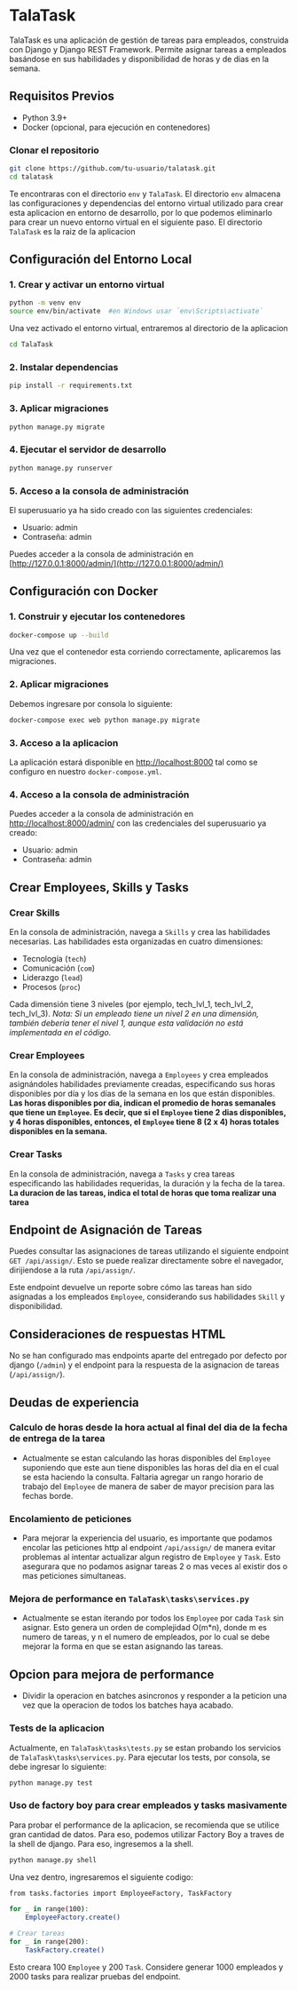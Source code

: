 # TalaTask

TalaTask es una aplicación de gestión de tareas para empleados, construida con Django y Django REST Framework. Permite asignar tareas a empleados basándose en sus habilidades y disponibilidad de horas y de dias en la semana.

## Requisitos Previos

- Python 3.9+
- Docker (opcional, para ejecución en contenedores)

### Clonar el repositorio

```bash
git clone https://github.com/tu-usuario/talatask.git
cd talatask
```
Te encontraras con el directorio `env` y `TalaTask`.
El directorio `env` almacena las configuraciones y dependencias del entorno virtual utilizado para crear esta aplicacion en entorno de desarrollo, por lo que podemos eliminarlo para crear un nuevo entorno virtual en el siguiente paso.
El directorio `TalaTask` es la raiz de la aplicacion

## Configuración del Entorno Local

### 1. Crear y activar un entorno virtual

```bash
python -m venv env
source env/bin/activate  #en Windows usar `env\Scripts\activate`
```

Una vez activado el entorno virtual, entraremos al directorio de la aplicacion

```bash
cd TalaTask
```

### 2. Instalar dependencias

```bash
pip install -r requirements.txt
```

### 3. Aplicar migraciones

```bash
python manage.py migrate
```

### 4. Ejecutar el servidor de desarrollo

```bash
python manage.py runserver
```

### 5. Acceso a la consola de administración

El superusuario ya ha sido creado con las siguientes credenciales:
- Usuario: admin
- Contraseña: admin

Puedes acceder a la consola de administración en [http://127.0.0.1:8000/admin/](http://127.0.0.1:8000/admin/)

## Configuración con Docker

### 1. Construir y ejecutar los contenedores

```bash
docker-compose up --build
```
Una vez que el contenedor esta corriendo correctamente, aplicaremos las migraciones.

### 2. Aplicar migraciones

Debemos ingresare por consola lo siguiente:

```bash
docker-compose exec web python manage.py migrate
```

### 3. Acceso a la aplicacion

La aplicación estará disponible en [http://localhost:8000](http://localhost:8000) tal como se configuro en nuestro `docker-compose.yml`.

### 4. Acceso a la consola de administración

Puedes acceder a la consola de administración en [http://localhost:8000/admin/](http://localhost:8000/admin/) con las credenciales del superusuario ya creado:
- Usuario: admin
- Contraseña: admin

## Crear Employees, Skills y Tasks

### Crear Skills

En la consola de administración, navega a `Skills` y crea las habilidades necesarias. Las habilidades esta organizadas en cuatro dimensiones:
- Tecnología (`tech`)
- Comunicación (`com`)
- Liderazgo (`lead`)
- Procesos (`proc`)

Cada dimensión tiene 3 niveles (por ejemplo, tech_lvl_1, tech_lvl_2, tech_lvl_3).
*Nota: Si un empleado tiene un nivel 2 en una dimensión, también debería tener el nivel 1, aunque esta validación no está implementada en el código.*

### Crear Employees

En la consola de administración, navega a `Employees` y crea empleados asignándoles habilidades previamente creadas, especificando sus horas disponibles por día y los días de la semana en los que están disponibles.
**Las horas disponibles por dia, indican el promedio de horas semanales que tiene un `Employee`. Es decir, que si el `Employee` tiene 2 dias disponibles, y 4 horas disponibles, entonces, el `Employee` tiene 8 (2 x 4) horas totales disponibles en la semana.**

### Crear Tasks

En la consola de administración, navega a `Tasks` y crea tareas especificando las habilidades requeridas, la duración y la fecha de la tarea.
**La duracion de las tareas, indica el total de horas que toma realizar una tarea**

## Endpoint de Asignación de Tareas

Puedes consultar las asignaciones de tareas utilizando el siguiente endpoint `GET /api/assign/`.
Esto se puede realizar directamente sobre el navegador, dirijiendose a la ruta `/api/assign/`.

Este endpoint devuelve un reporte sobre cómo las tareas han sido asignadas a los empleados `Employee`, considerando sus habilidades `Skill` y disponibilidad.

## Consideraciones de respuestas HTML

No se han configurado mas endpoints aparte del entregado por defecto por django (`/admin`) y el endpoint para la respuesta de la asignacion de tareas (`/api/assign/`).

## Deudas de experiencia

### Calculo de horas desde la hora actual al final del dia de la fecha de entrega de la tarea
- Actualmente se estan calculando las horas disponibles del `Employee` suponiendo que este aun tiene disponibles las horas del dia en el cual se esta haciendo la consulta. Faltaria agregar un rango horario de trabajo del `Employee` de manera de saber de mayor precision para las fechas borde.

### Encolamiento de peticiones

- Para mejorar la experiencia del usuario, es importante que podamos encolar las peticiones http al endpoint `/api/assign/` de manera evitar problemas al intentar actualizar algun registro de `Employee` y `Task`. Esto asegurara que no podamos asignar tareas 2 o mas veces al existir dos o mas peticiones simultaneas.

### Mejora de performance en `TalaTask\tasks\services.py`

- Actualmente se estan iterando por todos los `Employee` por cada `Task` sin asignar. Esto genera un orden de complejidad O(m*n), donde m es numero de tareas, y n el numero de empleados, por lo cual se debe mejorar la forma en que se estan asignando las tareas.

## Opcion para mejora de performance
- Dividir la operacion en batches asincronos y responder a la peticion una vez que la operacion de todos los batches haya acabado.

### Tests de la aplicacion
Actualmente, en `TalaTask\tasks\tests.py` se estan probando los servicios de `TalaTask\tasks\services.py`. Para ejecutar los tests, por consola, se debe ingresar lo siguiente:

```bash
python manage.py test
```

### Uso de factory boy para crear empleados y tasks masivamente

Para probar el performance de la aplicacion, se recomienda que se utilice gran cantidad de datos. Para eso, podemos utilizar Factory Boy a traves de la shell de django.
Para eso, ingresemos a la shell.

```bash
python manage.py shell
```

Una vez dentro, ingresaremos el siguiente codigo:

```bash
from tasks.factories import EmployeeFactory, TaskFactory

for _ in range(100):
    EmployeeFactory.create()

# Crear tareas
for _ in range(200):
    TaskFactory.create()
```

Esto creara 100 `Employee` y 200 `Task`. Considere generar 1000 empleados y 2000 tasks para realizar pruebas del endpoint.